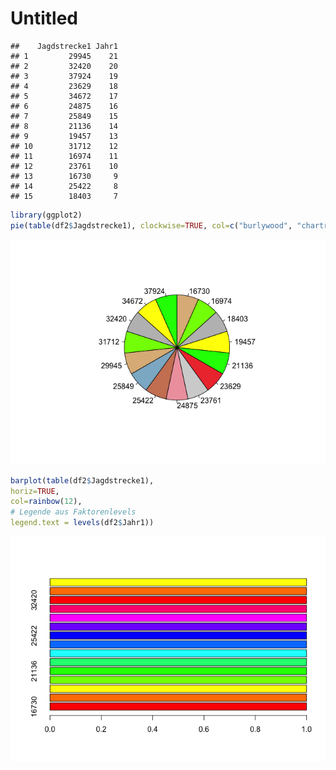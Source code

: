 Untitled
================

    ##    Jagdstrecke1 Jahr1
    ## 1         29945    21
    ## 2         32420    20
    ## 3         37924    19
    ## 4         23629    18
    ## 5         34672    17
    ## 6         24875    16
    ## 7         25849    15
    ## 8         21136    14
    ## 9         19457    13
    ## 10        31712    12
    ## 11        16974    11
    ## 12        23761    10
    ## 13        16730     9
    ## 14        25422     8
    ## 15        18403     7

``` r
library(ggplot2)
pie(table(df2$Jagdstrecke1), clockwise=TRUE, col=c("burlywood", "chartreuse", "grey", "yellow", "green", "brown2", "lightgrey", "lightpink2", "lightsalmon3", "lightskyblue3"))
```

![](schwarzwild_test_kreis_files/figure-gfm/unnamed-chunk-1-1.png)<!-- -->

``` r
barplot(table(df2$Jagdstrecke1),
horiz=TRUE,
col=rainbow(12),
# Legende aus Faktorenlevels
legend.text = levels(df2$Jahr1))
```

![](schwarzwild_test_kreis_files/figure-gfm/unnamed-chunk-2-1.png)<!-- -->
